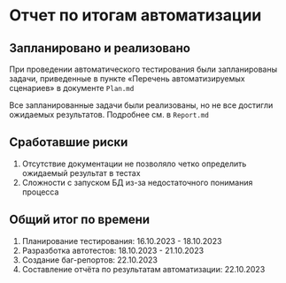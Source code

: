 # Отчет по итогам автоматизации

## Запланировано и реализовано

При проведении автоматического тестирования были запланированы задачи, 
приведенные в пункте «Перечень автоматизируемых сценариев» в документе `Plan.md`

Все запланированные задачи были реализованы, но не все достигли ожидаемых результатов. Подробнее см. в `Report.md`

## Сработавшие риски

1. Отсутствие документации не позволяло четко определить ожидаемый результат в тестах
2. Сложности с запуском БД из-за недостаточного понимания процесса

## Общий итог по времени

1. Планирование тестирования: 16.10.2023 - 18.10.2023
2. Разразботка автотестов: 18.10.2023 - 21.10.2023
3. Создание баг-репортов: 22.10.2023
4. Составление отчёта по результатам автоматизации: 22.10.2023